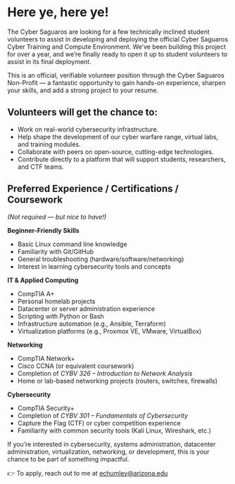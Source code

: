 # Here ye, here ye!

The Cyber Saguaros are looking for a few technically inclined student volunteers to assist in developing and deploying the official Cyber Saguaros Cyber Training and Compute Environment. We’ve been building this project for over a year, and we’re finally ready to open it up to student volunteers to assist in its final deployment.

This is an official, verifiable volunteer position through the Cyber Saguaros Non-Profit — a fantastic opportunity to gain hands-on experience, sharpen your skills, and add a strong project to your resume.

## Volunteers will get the chance to:
* Work on real-world cybersecurity infrastructure.
* Help shape the development of our cyber warfare range, virtual labs, and training modules.
* Collaborate with peers on open-source, cutting-edge technologies.
* Contribute directly to a platform that will support students, researchers, and CTF teams.

## Preferred Experience / Certifications / Coursework
*(Not required — but nice to have!)*

**Beginner-Friendly Skills**  
- Basic Linux command line knowledge
- Familiarity with Git/GitHub
- General troubleshooting (hardware/software/networking)
- Interest in learning cybersecurity tools and concepts

**IT & Applied Computing**  
- CompTIA A+
- Personal homelab projects
- Datacenter or server administration experience
- Scripting with Python or Bash
- Infrastructure automation (e.g., Ansible, Terraform)
- Virtualization platforms (e.g., Proxmox VE, VMware, VirtualBox)

**Networking**  
- CompTIA Network+  
- Cisco CCNA (or equivalent coursework)  
- Completion of *CYBV 326 – Introduction to Network Analysis*  
- Home or lab-based networking projects (routers, switches, firewalls)  

**Cybersecurity**  
- CompTIA Security+  
- Completion of *CYBV 301 – Fundamentals of Cybersecurity*
- Capture the Flag (CTF) or cyber competition experience
- Familiarity with common security tools (Kali Linux, Wireshark, etc.)

If you’re interested in cybersecurity, systems administration, datacenter administration, virtualization, networking, or development, this is your chance to be part of something impactful.

:point_right: To apply, reach out to me at echumley@arizona.edu